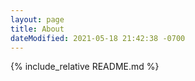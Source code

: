 ```yaml
---
layout: page
title: About
dateModified: 2021-05-18 21:42:38 -0700
---
```


<!-- This page currently pulls information from the project README.md file. You can/should delete the include below and provide your own content here. -->
{% include_relative README.md %}
